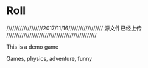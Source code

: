 # Roll
///////////////////2017/11/16//////////////////
源文件已经上传
///////////////////////////////////////////////


This is a demo game 

Games, physics, adventure, funny
